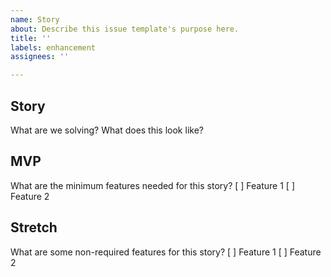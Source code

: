 ```yaml
---
name: Story
about: Describe this issue template's purpose here.
title: ''
labels: enhancement
assignees: ''

---
```


## Story
What are we solving? What does this look like?

## MVP
What are the minimum features needed for this story?
[ ] Feature 1
[ ] Feature 2

## Stretch
What are some non-required features for this story?
[ ] Feature 1
[ ] Feature 2
